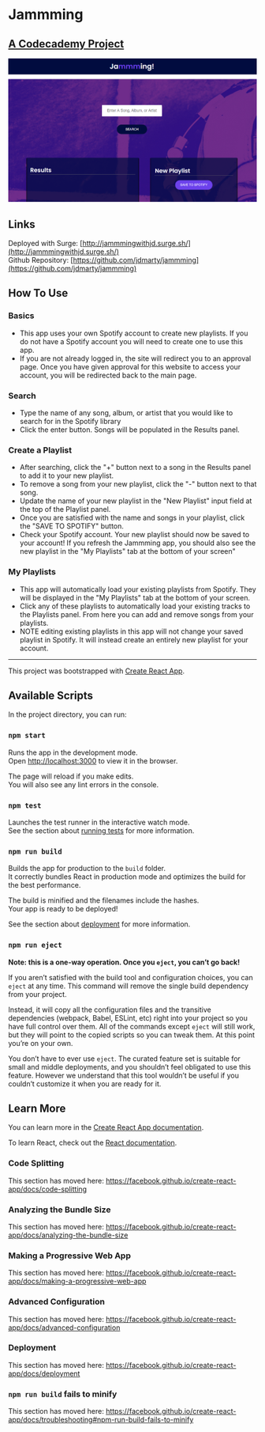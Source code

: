 # Jammming
## [A Codecademy Project](https://www.codecademy.com/paths/web-development/tracks/front-end-applications-with-react/modules/jammming/projects/jammming-prj)

![Jammming](jammming_codecademy.png "jamming front page")
## Links
Deployed with Surge: [http://jammmingwithjd.surge.sh/](http://jammmingwithjd.surge.sh/)  
Github Repository: [https://github.com/jdmarty/jammming](https://github.com/jdmarty/jammming)

## How To Use
### Basics
- This app uses your own Spotify account to create new playlists. If you do not have a Spotify account you will need to create one to use this app.
- If you are not already logged in, the site will redirect you to an approval page. Once you have given approval for this website to access your account, you will be redirected back to the main page.
### Search
- Type the name of any song, album, or artist that you would like to search for in the Spotify library
- Click the enter button. Songs will be populated in the Results panel.
### Create a Playlist
- After searching, click the "+" button next to a song in the Results panel to add it to your new playlist.
- To remove a song from your new playlist, click the "-" button next to that song.
- Update the name of your new playlist in the "New Playlist" input field at the top of the Playlist panel.
- Once you are satisfied with the name and songs in your playlist, click the "SAVE TO SPOTIFY" button.
- Check your Spotify account. Your new playlist should now be saved to your account! If you refresh the Jammming app, you should also see the new playlist in the "My Playlists" tab at the bottom of your screen"
### My Playlists
- This app will automatically load your existing playlists from Spotify. They will be displayed in the "My Playlists" tab at the bottom of your screen.
- Click any of these playlists to automatically load your existing tracks to the Playlists panel. From here you can add and remove songs from your playlists.
- NOTE editing existing playlists in this app will not change your saved playlist in Spotify. It will instead create an entirely new playlist for your account.


---

This project was bootstrapped with [Create React App](https://github.com/facebook/create-react-app).

## Available Scripts

In the project directory, you can run:

### `npm start`

Runs the app in the development mode.<br />
Open [http://localhost:3000](http://localhost:3000) to view it in the browser.

The page will reload if you make edits.<br />
You will also see any lint errors in the console.

### `npm test`

Launches the test runner in the interactive watch mode.<br />
See the section about [running tests](https://facebook.github.io/create-react-app/docs/running-tests) for more information.

### `npm run build`

Builds the app for production to the `build` folder.<br />
It correctly bundles React in production mode and optimizes the build for the best performance.

The build is minified and the filenames include the hashes.<br />
Your app is ready to be deployed!

See the section about [deployment](https://facebook.github.io/create-react-app/docs/deployment) for more information.

### `npm run eject`

**Note: this is a one-way operation. Once you `eject`, you can’t go back!**

If you aren’t satisfied with the build tool and configuration choices, you can `eject` at any time. This command will remove the single build dependency from your project.

Instead, it will copy all the configuration files and the transitive dependencies (webpack, Babel, ESLint, etc) right into your project so you have full control over them. All of the commands except `eject` will still work, but they will point to the copied scripts so you can tweak them. At this point you’re on your own.

You don’t have to ever use `eject`. The curated feature set is suitable for small and middle deployments, and you shouldn’t feel obligated to use this feature. However we understand that this tool wouldn’t be useful if you couldn’t customize it when you are ready for it.

## Learn More

You can learn more in the [Create React App documentation](https://facebook.github.io/create-react-app/docs/getting-started).

To learn React, check out the [React documentation](https://reactjs.org/).

### Code Splitting

This section has moved here: https://facebook.github.io/create-react-app/docs/code-splitting

### Analyzing the Bundle Size

This section has moved here: https://facebook.github.io/create-react-app/docs/analyzing-the-bundle-size

### Making a Progressive Web App

This section has moved here: https://facebook.github.io/create-react-app/docs/making-a-progressive-web-app

### Advanced Configuration

This section has moved here: https://facebook.github.io/create-react-app/docs/advanced-configuration

### Deployment

This section has moved here: https://facebook.github.io/create-react-app/docs/deployment

### `npm run build` fails to minify

This section has moved here: https://facebook.github.io/create-react-app/docs/troubleshooting#npm-run-build-fails-to-minify
